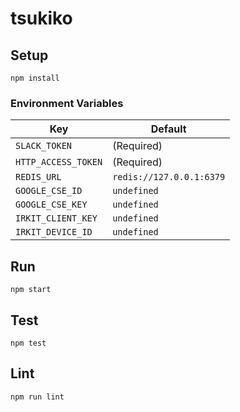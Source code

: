 # tsukiko

## Setup
```
npm install
```

### Environment Variables
| Key | Default |
|---|---|
| `SLACK_TOKEN` | (Required) |
| `HTTP_ACCESS_TOKEN` | (Required) |
| `REDIS_URL` | `redis://127.0.0.1:6379` |
| `GOOGLE_CSE_ID` | `undefined` |
| `GOOGLE_CSE_KEY` | `undefined` |
| `IRKIT_CLIENT_KEY` | `undefined` |
| `IRKIT_DEVICE_ID` | `undefined` |

## Run
```
npm start
```

## Test
```
npm test
```

## Lint
```
npm run lint
```
